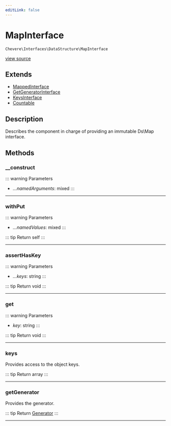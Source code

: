 ```yaml
---
editLink: false
---
```


# MapInterface

`Chevere\Interfaces\DataStructure\MapInterface`

[view source](https://github.com/chevere/chevere/blob/main/src/Chevere/Interfaces/DataStructure/MapInterface.php)

## Extends

- [MappedInterface](./MappedInterface.md)
- [GetGeneratorInterface](./GetGeneratorInterface.md)
- [KeysInterface](./KeysInterface.md)
- [Countable](https://www.php.net/manual/class.countable)

## Description

Describes the component in charge of providing an immutable Ds\Map interface.

## Methods

### __construct

::: warning Parameters
- *...namedArguments*: mixed
:::

---

### withPut

::: warning Parameters
- *...namedValues*: mixed
:::

::: tip Return
self
:::

---

### assertHasKey

::: warning Parameters
- *...keys*: string
:::

::: tip Return
void
:::

---

### get

::: warning Parameters
- *key*: string
:::

::: tip Return
void
:::

---

### keys

Provides access to the object keys.

::: tip Return
array
:::

---

### getGenerator

Provides the generator.

::: tip Return
[Generator](https://www.php.net/manual/class.generator)
:::

---
